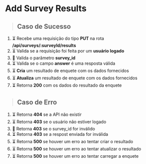 # Add Survey Results

> ## Caso de Sucesso
1. ⏳ Recebe uma requisição do tipo **PUT** na rota **/api/surveys/:surveyId/results**
2. ⏳ Valida se a requisição foi feita por um **usuário logado**
3. 🏁 Valida o parâmetro **survey_id**
4. ⏳ Valida se o campo **answer** é uma resposta válida
5. ⏳ **Cria** um resultado de enquete com os dados fornecidos
6. ⏳ **Atualiza** um resultado de enquete com os dados fornecidos
7. ⏳ Retorna **200** com os dados do resultado da enquete

> ## Caso de Erro
1. ⏳ Retorna **404** se a API não existir
2. ⏳ Retorna **403** se o usuário não estiver logado
3. 🏁 Retorna **403** se o survey_id for inválido
4. ⏳ Retorna **403** se a respost enviada for inválida
5. ⏳ Retorna **500** se houver um erro ao tentar criar o resultado
6. ⏳ Retorna **500** se houver um erro ao tentar atualizar o resultado
6. ⏳ Retorna **500** se houver um erro ao tentar carregar a enquete